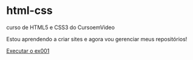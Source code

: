 # html-css
 curso de HTML5 e CSS3 do CursoemVideo

Estou aprendendo a criar sites e agora vou gerenciar meus repositórios!

<a href="https://desenvolvedordofuturo.github.io/html-css/exercicios/ex001/index.html"> Executar o ex001 </a>